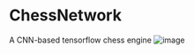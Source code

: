 # ChessNetwork
A CNN-based tensorflow chess engine
![image](https://user-images.githubusercontent.com/62809012/124374005-7a80c880-dc65-11eb-91e5-b98f29595f5b.png)
